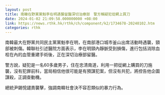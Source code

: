 ```yaml
---
layout: post
title: 南韓在野黨黨魁李在明遇襲留醫深切治療部　警方稱疑犯從網上買刀
date: 2024-01-02 21:09:58.000000000 +08:00
link: https://news.rthk.hk/rthk/ch/component/k2/1734678-20240102.htm
categories: rthk
---
```


南韓最大在野黨共同民主黨黨魁李在明，在南部港口城市釜山出席活動時遇襲，頸部被刺傷。韓聯社引述醫院方面表示，李在明頸內靜脈受到損傷，進行包括消除血栓在內的血管重建手術後，正在深切治療部留醫。

警方說，疑犯是一名60多歲男子，住在忠清南道，利用一把從網上購買的刀施襲，沒有犯罪前科，當局相信他很可能是有預謀犯案，但沒有共犯，將控告他企圖謀殺，正調查動機。

總統尹錫悅譴責襲擊，強調南韓社會決不容忍類似的暴力行為。
